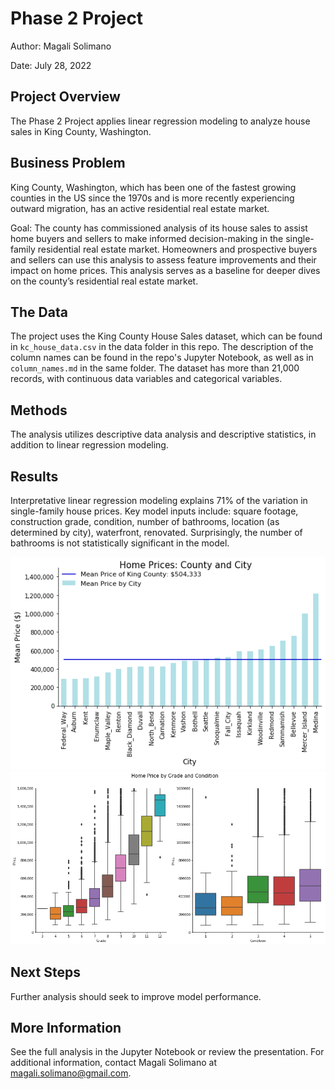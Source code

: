# Phase 2 Project

Author: Magali Solimano

Date: July 28, 2022

## Project Overview

The Phase 2 Project applies linear regression modeling to analyze house sales in King County, Washington.

## Business Problem

King County, Washington, which has been one of the fastest growing counties in the US since the 1970s and is more recently experiencing outward migration, has an active residential real estate market.

Goal: The county has commissioned analysis of its house sales to assist home buyers and sellers to make informed decision-making in the single-family residential real estate market. Homeowners and prospective buyers and sellers can use this analysis to assess feature improvements and their impact on home prices. This analysis serves as a baseline for deeper dives on the county’s residential real estate market.

## The Data

The project uses the King County House Sales dataset, which can be found in  `kc_house_data.csv` in the data folder in this repo. The description of the column names can be found in the repo's Jupyter Notebook, as well as in `column_names.md` in the same folder. The dataset has more than 21,000 records, with continuous data variables and categorical variables.

## Methods
The analysis utilizes descriptive data analysis and descriptive statistics, in addition to linear regression modeling.

## Results
Interpretative linear regression modeling explains 71% of the variation in single-family house prices. Key model inputs include: square footage, construction grade, condition, number of bathrooms, location (as determined by city), waterfront, renovated. Surprisingly, the number of bathrooms is not statistically significant in the model.

![price_city_figure](https://github.com/magalisolimano/dsc_phase2_project/blob/main/images/price_by_city.png)
![grade_condition_boxplots](https://github.com/magalisolimano/dsc_phase2_project/blob/main/images/grade_condition.png)

## Next Steps
Further analysis should seek to improve model performance.

## More Information
See the full analysis in the Jupyter Notebook or review the presentation. For additional information, contact Magali Solimano at magali.solimano@gmail.com.
